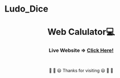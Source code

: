 # Ludo_Dice

<div align="center">
  <h1>Web Calulator💻</h1>
  <h3>Live Website =>  <a href="https://rik-21.github.io/Ludo_Dice.github.io/">Click Here!</a></h3>
 <br>
 
<img src=""  >

 <br>



🎉 🎊 😃 Thanks for visiting 😃 🎊 🎉
</div>
